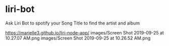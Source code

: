 # liri-bot

Ask Liri Bot to spotify your Song Title to find the artist and album

 https://marielle3.github.io/liri-node-app/
images/Screen Shot 2019-09-25 at 10.27.07 AM.png
images/Screen Shot 2019-09-25 at 10.26.52 AM.png